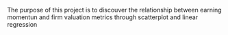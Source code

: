 The purpose of this project is to discouver the relationship between earning momentun and firm valuation metrics through 
scatterplot and linear regression
